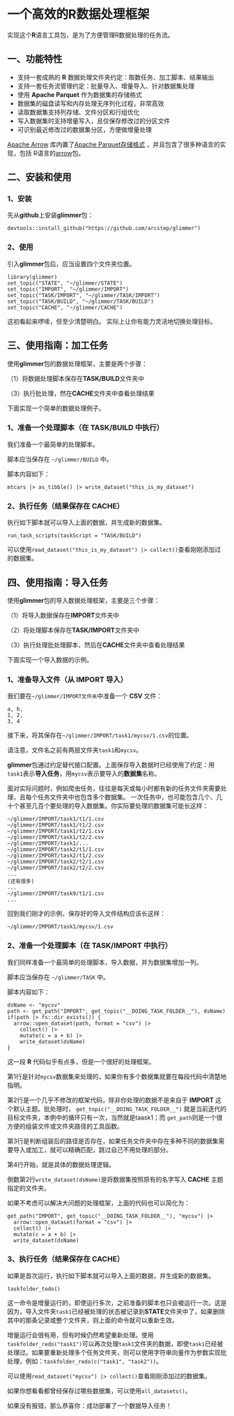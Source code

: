 # 一个高效的R数据处理框架

实现这个**R**语言工具包，是为了方便管理R数据处理的任务流。

## 一、功能特性

-   支持一套成熟的 **R** 数据处理文件夹约定：取数任务、加工脚本、结果输出
-   支持一套任务流管理约定：批量导入、增量导入、针对数据集处理
-   使用 **Apache Parquet** 作为数据集的存储格式
-   数据集的磁盘读写和内存处理无序列化过程，非常高效
-   读取数据集支持列存储、文件分区和行组优化
-   写入数据集时支持增量写入，且仅保存修改过的分区文件
-   可识别最近修改过的数据集分区，方便做增量处理

[Apache Arrow](https://arrow.apache.org/) 库内置了[Apache Parquet存储格式](https://github.com/apache/parquet-format) ，并且包含了很多种语言的实现，包括 R语言的[arrow](https://arrow.apache.org/docs/r/)包。

## 二、安装和使用

### 1、安装

先从**github**上安装**glimmer**包：

```{r}
devtools::install_github("https://github.com/arcstep/glimmer")
```

### 2、使用

引入**glimmer**包后，应当设置四个文件夹位置。

```{r}
library(glimmer)
set_topic("STATE", "~/glimmer/STATE")
set_topic("IMPORT", "~/glimmer/IMPORT")
set_topic("TASK/IMPORT", "~/glimmer/TASK/IMPORT")
set_topic("TASK/BUILD", "~/glimmer/TASK/BUILD")
set_topic("CACHE", "~/glimmer/CACHE")
```

这初看起来啰嗦，但至少清楚明白。 实际上让你有能力灵活地切换处理目标。

## 三、使用指南：加工任务

使用**glimmer**包的数据处理框架，主要是两个步骤：

（1）将数据处理脚本保存在**TASK/BUILD**文件夹中

（3）执行批处理，然在**CACHE**文件夹中查看处理结果

下面实现一个简单的数据处理例子。

### 1、准备一个处理脚本（在 TASK/BUILD 中执行）

我们准备一个最简单的处理脚本。

脚本应当保存在 `~/glimmer/BUILD` 中。

脚本内容如下：

```{r}
mtcars |> as_tibble() |> write_dataset("this_is_my_dataset")
```

### 2、执行任务（结果保存在 CACHE）

执行如下脚本就可以导入上面的数据，并生成新的数据集。

```{r}
run_task_scripts(taskScript = "TASK/BUILD")
```

可以使用`read_dataset("this_is_my_dataset") |> collect()`查看刚刚添加过的数据集。

## 四、使用指南：导入任务

使用**glimmer**包的导入数据处理框架，主要是三个步骤：

（1）将导入数据保存在**IMPORT**文件夹中

（2）将处理脚本保存在**TASK/IMPORT**文件夹中

（3）执行处理批处理脚本，然后在**CACHE**文件夹中查看处理结果

下面实现一个导入数据的示例。

### 1、准备导入文件（从 IMPORT 导入）

我们要在`~/glimmer/IMPORT文件夹`中准备一个 **CSV** 文件：

```{csv}
a, b,
1, 2,
3, 4
```

接下来，将其保存在`~/glimmer/IMPORT/task1/mycsv/1.csv`的位置。

请注意，文件名之前有两层文件夹`task1`和`mycsv`。

**glimmer**包通过约定替代接口配置。上面保存导入数据时已经使用了约定：用`task1`表示**导入任务**，用`mycsv`表示要导入的**数据集**名称。

面对实际问题时，例如爬虫任务，往往是每天或每小时都有新的任务文件夹需要处理，且每个任务文件夹中也包含多个数据集。 一次任务中，也可能包含几个、几十个甚至几百个要处理的导入数据集。你实际要处理的数据集可能长这样：

```{bash}
~/glimmer/IMPORT/task1/t1/1.csv
~/glimmer/IMPORT/task1/t1/2.csv
~/glimmer/IMPORT/task1/t2/1.csv
~/glimmer/IMPORT/task1/t2/2.csv
~/glimmer/IMPORT/task1/...
~/glimmer/IMPORT/task2/t1/1.csv
~/glimmer/IMPORT/task2/t1/2.csv
~/glimmer/IMPORT/task2/t2/1.csv
~/glimmer/IMPORT/task2/t2/2.csv
...
(还有很多)
...
~/glimmer/IMPORT/task9/t1/1.csv
...
```

回到我们刚才的示例，保存好的导入文件结构应该长这样：

```{bash}
~/glimmer/IMPORT/task1/mycsv/1.csv
```

### 2、准备一个处理脚本（在 TASK/IMPORT 中执行）

我们同样准备一个最简单的处理脚本，导入数据，并为数据集增加一列。

脚本应当保存在 `~/glimmer/TASK` 中。

脚本内容如下：

```{r}
dsName <- "mycsv"
path <- get_path("IMPORT", get_topic("__DOING_TASK_FOLDER__"), dsName)
if(path |> fs::dir_exists()) {
  arrow::open_dataset(path, format = "csv") |>
    collect() |>
    mutate(c = a + b) |>
    write_dataset(dsName)
}
```

这一段 **R** 代码似乎有点多，但是一个很好的处理框架。

第1行是针对`mycsv`数据集来处理的，如果你有多个数据集就要在每段代码中清楚地指明。

第2行是一个几乎不修改的框架代码，除非你处理的数据不是来自于 **IMPORT** 这个默认主题。批处理时， `get_topic("__DOING_TASK_FOLDER__")` 就是当前迭代的目标文件夹，本例中的循环只有一次，当然就是taask1；而 `get_path`则是一个很方便的组装文件或文件夹路径的工具函数。

第3行是判断组装后的路径是否存在，如果任务文件夹中存在多种不同的数据集需要导入或加工，就可以精确匹配，跳过自己不用处理的部分。

第4行开始，就是具体的数据处理逻辑。

倒数第2行`write_dataset(dsName)`是将数据集按照原有的名字写入 **CACHE** 主题指定的文件夹。

如果不考虑可以解决大问题的处理框架，上面的代码也可以简化为：

```{r}
get_path("IMPORT", get_topic("__DOING_TASK_FOLDER__"), "mycsv") |>
  arrow::open_dataset(format = "csv") |>
  collect() |>
  mutate(c = a + b) |>
  write_dataset(dsName)
```

### 3、执行任务（结果保存在 CACHE）

如果是首次运行，执行如下脚本就可以导入上面的数据，并生成新的数据集。

```{r}
taskfolder_todo()
```

这一命令是增量运行的，即使运行多次，之前准备的脚本也只会被运行一次。这是因为，导入文件夹`task1`已经被处理的状态被记录到**STATE**文件夹中了，如果删除其中的那条记录或整个文件夹，则上面的命令就可以重新生效。

增量运行会很有用，但有时候仍然希望重新处理。使用`taskfolder_redo("task1")`可以再次处理`task1`文件夹的数据，即使`task1`已经被处理过。如果要重新处理多个任务文件夹，则可以使用字符串向量作为参数实现批处理，例如：`taskfolder_redo(c("task1", "task2"))`。

可以使用`read_dataset("mycsv") |> collect()`查看刚刚添加过的数据集。

如果你想看看都曾经保存过哪些数据集，可以使用`all_datasets()`。

如果没有报错，那么恭喜你：成功部署了一个数据导入任务！
